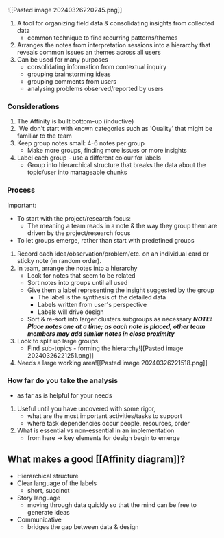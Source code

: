 ![[Pasted image 20240326220245.png]]

1. A tool for organizing field data & consolidating insights from collected data
	- common technique to find recurring patterns/themes
2. Arranges the notes from interpretation sessions into a hierarchy that reveals common issues an themes across all users
3. Can be used for many purposes
	- consolidating information from contextual inquiry
	- grouping brainstorming ideas
	- grouping comments from users
	- analysing problems observed/reported by users

### Considerations
1. The Affinity is built bottom-up (inductive)
2. 'We don't start with known categories such as 'Quality' that might be familiar to the team
3. Keep group notes small: 4-6 notes per group
	- Make more groups, finding more issues or more insights
4. Label each group - use a different colour for labels
	- Group into hierarchical structure that breaks the data about the topic/user into manageable chunks

### Process
Important:
- To start with the project/research focus:
	- The meaning a team reads in a note & the way they group them are driven by the project/research focus
- To let groups emerge, rather than start with predefined groups

1. Record each idea/observation/problem/etc. on an individual card or sticky note (in random order).
2. In team, arrange the notes into a hierarchy
	- Look for notes that seem to be related
	- Sort notes into groups until all used
	- Give them a label representing the insight suggested by the group
		- The label is the synthesis of the detailed data
		- Labels written from user's perspective
		- Labels will drive design
	- Sort & re-sort into larger clusters subgroups as necessary
	***NOTE: Place notes one at a time; as each note is placed, other team members may add similar notes in close proximity***
3. Look to split up large groups
	- Find sub-topics - forming the hierarchy![[Pasted image 20240326221251.png]]
4. Needs a large working area![[Pasted image 20240326221518.png]]

### How far do you take the analysis
- as far as is helpful for your needs

1. Useful until you have uncovered with some rigor, 
	- what are the most important activities/tasks to support
	- where task dependencies occur people, resources, order
2. What is essential vs non-essential in an implementation
	- from here $\rightarrow$ key elements for design begin to emerge

## What makes a good [[Affinity diagram]]?
- Hierarchical structure
- Clear language of the labels
	- short, succinct
- Story language
	- moving through data quickly so that the mind can be free to generate ideas
- Communicative
	- bridges the gap between data & design